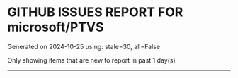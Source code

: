 
# GITHUB ISSUES REPORT FOR microsoft/PTVS


Generated on 2024-10-25 using: stale=30, all=False


Only showing items that are new to report in past 1 day(s)


---




















